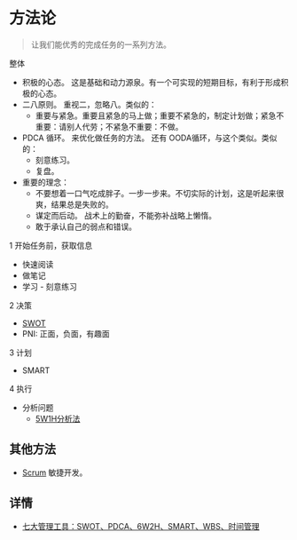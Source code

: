 # 方法论
> 让我们能优秀的完成任务的一系列方法。

整体
* 积极的心态。 这是基础和动力源泉。有一个可实现的短期目标，有利于形成积极的心态。
* 二八原则。 重视二，忽略八。类似的：
  * 重要与紧急。重要且紧急的马上做；重要不紧急的，制定计划做；紧急不重要：请别人代劳；不紧急不重要：不做。
* PDCA 循环。 来优化做任务的方法。 还有 OODA循环，与这个类似。类似的：
  * 刻意练习。
  * 复盘。
* 重要的理念：
  * 不要想着一口气吃成胖子。一步一步来。不切实际的计划，这是听起来很爽，结果总是失败的。
  * 谋定而后动。 战术上的勤奋，不能弥补战略上懒惰。
  * 敢于承认自己的弱点和错误。


1 开始任务前，获取信息
* 快速阅读
* 做笔记
* 学习 - 刻意练习

2 决策
* [SWOT](swot)
* PNI: 正面，负面，有趣面

3 计划
* SMART

4 执行
* 分析问题
  * [5W1H分析法](5W1H分析法)

## 其他方法
* [Scrum](scrum) 敏捷开发。


## 详情
* [七大管理工具：SWOT、PDCA、6W2H、SMART、WBS、时间管理](https://www.jianshu.com/p/f85a746c8eec)

